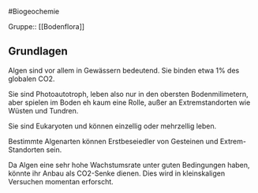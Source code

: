 #Biogeochemie 

Gruppe:: [[Bodenflora]]

## Grundlagen

Algen sind vor allem in Gewässern bedeutend. Sie binden etwa 1% des globalen CO2. 

Sie sind Photoautotroph, leben also nur in den obersten Bodenmilimetern, aber spielen im Boden eh kaum eine Rolle, außer an Extremstandorten wie Wüsten und Tundren. 

Sie sind Eukaryoten und können einzellig oder mehrzellig leben.

Bestimmte Algenarten können Erstbeseiedler von Gesteinen und Extrem-Standorten sein.

Da Algen eine sehr hohe Wachstumsrate unter guten Bedingungen haben, könnte ihr Anbau als CO2-Senke dienen. Dies wird in kleinskaligen Versuchen momentan erforscht.
